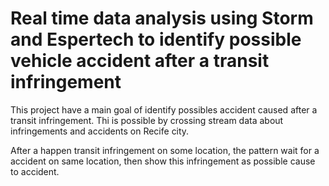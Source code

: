 # Real time data analysis using Storm and Espertech to identify possible vehicle accident after a transit infringement

This project have a main goal of identify possibles accident caused after a transit infringement. Thi is possible by crossing stream data about infringements and accidents on Recife city.

After a happen transit infringement on some location, the pattern wait for a accident on same location, then show this infringement as possible cause to accident.

